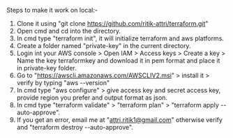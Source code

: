 Steps to make it work on local:- 

1) Clone it using "git clone https://github.com/ritik-attri/terraform.git"
2) Open cmd and cd into the directory.
3) In cmd type "terraform init", it will initialize terraform and aws platforms.
4) Create a folder named "private-key" in the current directory.
5) Login int your AWS console > Open IAM > Access keys > Create a key > Name the key terraformkey and download it in pem format and place it in private-key folder.
6) Go to "https://awscli.amazonaws.com/AWSCLIV2.msi" > install it  > verify by typing "aws --version"
7) In cmd type "aws configure" > give access key and secret access key, provide region you prefer and output format as json.
8) In cmd type "terraform validate" > "terraform plan" > "terraform apply --auto-approve".
9) If you get an error, email me at "attri.ritik1@gmail.com" otherwise verify and "terraform destroy --auto-approve".